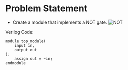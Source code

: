 # Problem Statement
- Create a module that implements a NOT gate.
![NOT](https://hdlbits.01xz.net/mw/images/9/9e/Notgate.png)

Verilog Code:
```
module top_module(
	input in,
	output out
);
	assign out = ~in;
endmodule
```
